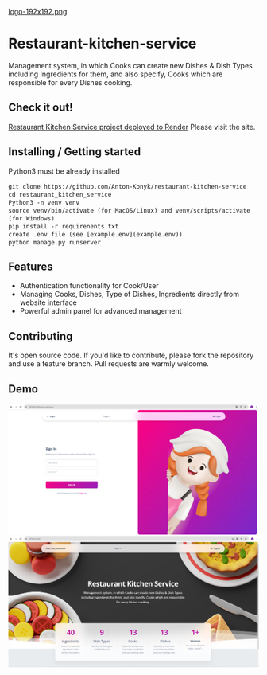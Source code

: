 ﻿[logo-192x192.png](logo-192x192.png)

# Restaurant-kitchen-service

Management system, in which Cooks can create new Dishes & Dish Types 
including Ingredients for them, and also specify, Cooks which are responsible for every Dishes cooking.

## Check it out!

[Restaurant Kitchen Service project deployed to Render](https://restaurant-kitchen-service-9bwx.onrender.com/)
Please visit the site.


## Installing / Getting started

Python3 must be already installed

```shell
git clone https://github.com/Anton-Konyk/restaurant-kitchen-service
cd restaurant_kitchen_service
Python3 -n venv venv
source venv/bin/activate (for MacOS/Linux) and venv/scripts/activate (for Windows)
pip install -r requirenents.txt
create .env file (see [example.env](example.env))
python manage.py runserver
```


## Features

* Authentication functionality for Cook/User
* Managing Cooks, Dishes, Type of Dishes, Ingredients directly from website interface
* Powerful admin panel for advanced management


## Contributing

It's open source code.
If you'd like to contribute, please fork the repository and use a feature
branch. Pull requests are warmly welcome.


## Demo

![demo_start.png](demo_start.png)
![deno_main.png](deno_main.png)
